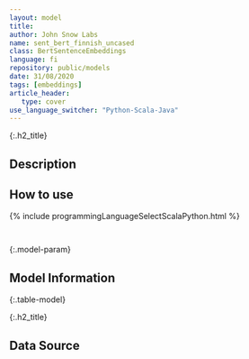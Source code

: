 ```yaml
---
layout: model
title: 
author: John Snow Labs
name: sent_bert_finnish_uncased
class: BertSentenceEmbeddings
language: fi
repository: public/models
date: 31/08/2020
tags: [embeddings]
article_header:
   type: cover
use_language_switcher: "Python-Scala-Java"
---
```


{:.h2_title}
## Description 






## How to use 
<div class="tabs-box" markdown="1">

{% include programmingLanguageSelectScalaPython.html %}

```python

```

```scala

```
</div>



{:.model-param}
## Model Information
{:.table-model}





{:.h2_title}
## Data Source


